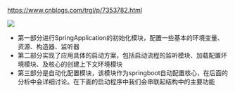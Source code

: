 https://www.cnblogs.com/trgl/p/7353782.html

![](https://upload-images.jianshu.io/upload_images/6912735-51aa162747fcdc3d.png?imageMogr2/auto-orient/strip)

- 第一部分进行SpringApplication的初始化模块，配置一些基本的环境变量、资源、构造器、监听器
- 第二部分实现了应用具体的启动方案，包括启动流程的监听模块、加载配置环境模块、及核心的创建上下文环境模块
- 第三部分是自动化配置模块，该模块作为springboot自动配置核心，在后面的分析中会详细讨论。在下面的启动程序中我们会串联起结构中的主要功能

